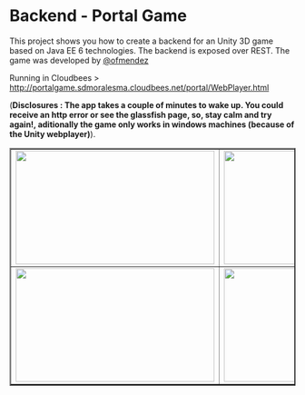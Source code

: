 # Backend - Portal Game
This project shows you how to create a backend for an Unity 3D game based on
Java EE 6 technologies. The backend is exposed over REST. The game was developed by [@ofmendez](https://github.com/ofmendez)

Running in Cloudbees > http://portalgame.sdmoralesma.cloudbees.net/portal/WebPlayer.html

(**Disclosures : The app takes a couple of minutes to wake up. You could receive an http error or see the glassfish page, so, stay calm and try again!, aditionally the game only works in windows machines (because of the Unity webplayer)**).

<table border="2" align="center">
    <tr>
        <td>
            <img src="https://cloud.githubusercontent.com/assets/1953226/2937171/be56fde0-d88a-11e3-9b31-d717540afaa9.png" width="350px" height="200px" />
        </td>
        <td>
            <img src="https://cloud.githubusercontent.com/assets/1953226/2937172/be588052-d88a-11e3-9830-c45c2a46679c.png"         width="350px" height="200px" />
        </td>
    </tr>
    <tr>
        <td>
            <img src="https://cloud.githubusercontent.com/assets/1953226/2937170/be54c458-d88a-11e3-97c0-4a39ba2f2a4e.png"         width="350px" height="200px" />
        </td>
        <td>
            <img src="https://cloud.githubusercontent.com/assets/1953226/2937169/be508c58-d88a-11e3-8d56-ad15a0343da6.png" width="350px" height="200px" />
        </td>
    </tr>
</table>
